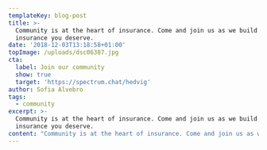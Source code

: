 ```yaml
---
templateKey: blog-post
title: >-
  Community is at the heart of insurance. Come and join us as we build the
  insurance you deserve.
date: '2018-12-03T13:18:58+01:00'
topImage: /uploads/dsc06387.jpg
cta:
  label: Join our community
  show: true
  target: 'https://spectrum.chat/hedvig'
author: Sofia Alvebro
tags:
  - community
excerpt: >-
  Community is at the heart of insurance. Come and join us as we build the
  insurance you deserve.
content: "Community is at the heart of insurance. Come and join us as we build the insurance you deserve.\n\n\n\nInsurance has been around for as long as societies have existed. One of the more common stories about how it came to be dates back to the middle ages when farmers teamed up and formed guilds. They pledged a portion of their income to form a joint pool of money to protect each other from years of bad weather and ruined crops. At this time insurance was still simple and fair. All farmers jointly agreed on the rules in the guild and everyone participated in determining who was eligible for a payout from the pool. \U0001F469‍\U0001F33E\n\n\n\nInsurance became popular. Farmers not only insured each other against bad weather, but started to insure each other against fire, theft and other problems. It became apparent that everyone needs insurance, and eventually insurance grew to the point where guilds became too large and the model became impractical. Instead, insurance companies were formed and grew into the gigantic centralized institutions they are today.\n\n\n\n\n\nToday’s insurance is a lot different than it was in the day of the guilds. We still have the group of people that want to pool their resources to insure each other against accidents that could otherwise cause chaos to a single person. But all the decision power is now vested in one central authority. A central authority that collects all the money, write the rules of the insurance contract and later on, when an accident occurs, decides how the rules should be interpreted and how much should be paid out. \n\n\n\nLet’s pause and think about this for a second. \n\n\n\nThe insurer collects all the money, and the more it can refrain from paying out the more it keeps in profits. This is a classic conflict of interest where you and the insurer are competing for the same dollar. Only, in this case, the insurer has all the decision power. It has written the rules of the 50 page insurance contract in an unreadable lawyer-language; it can change the rules and price at any time, and in the claims process it can choose how to interpret the rules. \n\n\n\nWith this conflict of interest in place, do insurers have any interest in creating a simple and frictionless claims experience so you can easily report what happened and get what you deserve? Definitely not. Quite the opposite. And this is why you still see physical paper-forms in the claims process, and why you see customer support opening hours that are worse than a bank branch offices.\n\n> With Hedvig we are bringing insurance back to its roots. In our connected age with all available technology, we believe that the guild model will work once again with very little overhead and friction. \n\nOur interest is in creating an insurance experience that is simple, transparent and lightning fast.\n\nSounds like something you want to be part of? The come and join our brand new Hedvig Community and help re-invent insurance!\n\nOur community is a first of its kind where you can help shape your own insurance - have a say in what we add or remove from our policies or give us feedback on how our app works and what features we should add next.  \n\nThis is an exciting first step in making insurance all about community again. We look forward to hearing from you."
---
```


